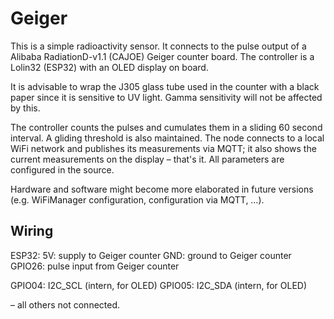 # Geiger

This is a simple radioactivity sensor. It connects to the pulse output of a Alibaba RadiationD-v1.1 (CAJOE) Geiger counter board. The controller is a Lolin32 (ESP32) with an OLED display on board.

It is advisable to wrap the J305 glass tube used in the counter with a black paper since it is sensitive to UV light. Gamma sensitivity will not be affected by this.

The controller counts the pulses and cumulates them in a sliding 60 second interval. A gliding threshold is also maintained. The node connects to a local WiFi network and publishes its measurements via MQTT; it also shows the current measurements on the display – that's it. All parameters are configured in the source.

Hardware and software might become more elaborated in future versions (e.g. WiFiManager configuration, configuration via MQTT, …).

## Wiring

ESP32:
5V:         supply to Geiger counter
GND:        ground to Geiger counter
GPIO26:     pulse input from Geiger counter

GPIO04:     I2C_SCL (intern, for OLED)
GPIO05:     I2C_SDA (intern, for OLED)

– all others not connected.

